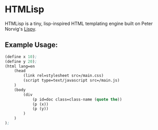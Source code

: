 # HTMLisp
HTMLisp is a tiny, lisp-inspired HTML templating engine built on Peter Norvig's [Lispy](http://norvig.com/lispy.html).

## Example Usage:
```lisp
(define x 10);
(define y 20);
(html lang=en
    (head
        (link rel=stylesheet src=/main.css)
        (script type=text/javascript src=/main.js)
    )
    (body
        (div
            (p id=doc class=class-name (quote the))
            (p (x))
            (p (y))
        )
    )
);
```